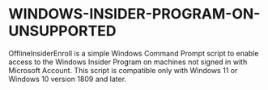 # WINDOWS-INSIDER-PROGRAM-ON-UNSUPPORTED
OfflineInsiderEnroll is a simple Windows Command Prompt script to enable access to the Windows Insider Program on machines not signed in with Microsoft Account.  This script is compatible only with Windows 11 or Windows 10 version 1809 and later.
